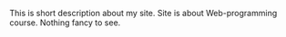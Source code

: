 This is short description about my site. Site is about Web-programming course. Nothing fancy to see.